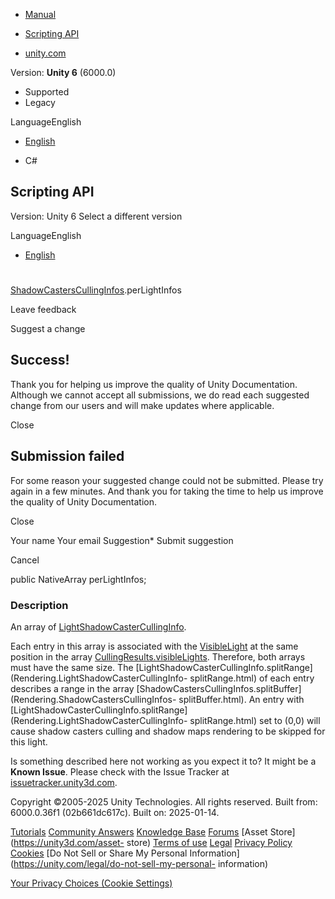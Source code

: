 [ ]()

  * [Manual](../Manual/index.html)
  * [Scripting API](../ScriptReference/index.html)

  * [unity.com](https://unity.com/)

Version: **Unity 6** (6000.0)

  * Supported
  * Legacy

LanguageEnglish

  * [English]()

  * C#

[ ](https://docs.unity3d.com)

## Scripting API

Version: Unity 6 Select a different version

LanguageEnglish

  * [English]()

#
[ShadowCastersCullingInfos](Rendering.ShadowCastersCullingInfos.html).perLightInfos

Leave feedback

Suggest a change

## Success!

Thank you for helping us improve the quality of Unity Documentation. Although
we cannot accept all submissions, we do read each suggested change from our
users and will make updates where applicable.

Close

## Submission failed

For some reason your suggested change could not be submitted. Please <a>try
again</a> in a few minutes. And thank you for taking the time to help us
improve the quality of Unity Documentation.

Close

Your name Your email Suggestion* Submit suggestion

Cancel

[ ]()

public NativeArray<LightShadowCasterCullingInfo> perLightInfos;

### Description

An array of
[LightShadowCasterCullingInfo](Rendering.LightShadowCasterCullingInfo.html).

Each entry in this array is associated with the
[VisibleLight](Rendering.VisibleLight.html) at the same position in the array
[CullingResults.visibleLights](Rendering.CullingResults-visibleLights.html).
Therefore, both arrays must have the same size. The
[LightShadowCasterCullingInfo.splitRange](Rendering.LightShadowCasterCullingInfo-
splitRange.html) of each entry describes a range in the array
[ShadowCastersCullingInfos.splitBuffer](Rendering.ShadowCastersCullingInfos-
splitBuffer.html). An entry with
[LightShadowCasterCullingInfo.splitRange](Rendering.LightShadowCasterCullingInfo-
splitRange.html) set to (0,0) will cause shadow casters culling and shadow
maps rendering to be skipped for this light.

Is something described here not working as you expect it to? It might be a
**Known Issue**. Please check with the Issue Tracker at
[issuetracker.unity3d.com](https://issuetracker.unity3d.com).

Copyright ©2005-2025 Unity Technologies. All rights reserved. Built from:
6000.0.36f1 (02b661dc617c). Built on: 2025-01-14.

[Tutorials](https://unity3d.com/learn) [Community
Answers](https://answers.unity3d.com) [Knowledge
Base](https://support.unity3d.com/hc/en-us)
[Forums](https://forum.unity3d.com) [Asset Store](https://unity3d.com/asset-
store) [Terms of use](https://docs.unity3d.com/Manual/TermsOfUse.html)
[Legal](https://unity.com/legal) [Privacy
Policy](https://unity.com/legal/privacy-policy)
[Cookies](https://unity.com/legal/cookie-policy) [Do Not Sell or Share My
Personal Information](https://unity.com/legal/do-not-sell-my-personal-
information)

[Your Privacy Choices (Cookie Settings)](javascript:void\(0\);)

